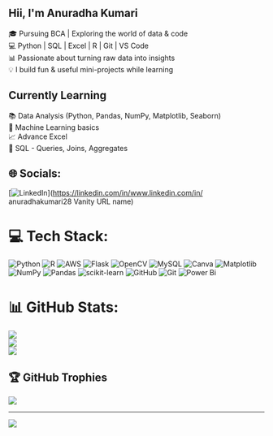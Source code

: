 ## Hii, I'm Anuradha Kumari

🎓 Pursuing BCA | Exploring the world of data & code<br/>
💻 Python | SQL | Excel | R | Git | VS Code<br/>
📊 Passionate about turning raw data into insights<br/>
💡 I build fun & useful mini-projects while learning<br/>

## Currently Learning

 📚 Data Analysis (Python, Pandas, NumPy, Matplotlib, Seaborn)<br/>
 🧠 Machine Learning basics<br/>
 📈 Advance Excel<br/>
 🐘 SQL - Queries, Joins, Aggregates<br/>
 

## 🌐 Socials:
[![LinkedIn](https://img.shields.io/badge/LinkedIn-%230077B5.svg?logo=linkedin&logoColor=white)](https://linkedin.com/in/www.linkedin.com/in/ anuradhakumari28 Vanity URL name) 

# 💻 Tech Stack:
![Python](https://img.shields.io/badge/python-3670A0?style=for-the-badge&logo=python&logoColor=ffdd54) ![R](https://img.shields.io/badge/r-%23276DC3.svg?style=for-the-badge&logo=r&logoColor=white) ![AWS](https://img.shields.io/badge/AWS-%23FF9900.svg?style=for-the-badge&logo=amazon-aws&logoColor=white) ![Flask](https://img.shields.io/badge/flask-%23000.svg?style=for-the-badge&logo=flask&logoColor=white) ![OpenCV](https://img.shields.io/badge/opencv-%23white.svg?style=for-the-badge&logo=opencv&logoColor=white) ![MySQL](https://img.shields.io/badge/mysql-4479A1.svg?style=for-the-badge&logo=mysql&logoColor=white) ![Canva](https://img.shields.io/badge/Canva-%2300C4CC.svg?style=for-the-badge&logo=Canva&logoColor=white) ![Matplotlib](https://img.shields.io/badge/Matplotlib-%23ffffff.svg?style=for-the-badge&logo=Matplotlib&logoColor=black) ![NumPy](https://img.shields.io/badge/numpy-%23013243.svg?style=for-the-badge&logo=numpy&logoColor=white) ![Pandas](https://img.shields.io/badge/pandas-%23150458.svg?style=for-the-badge&logo=pandas&logoColor=white) ![scikit-learn](https://img.shields.io/badge/scikit--learn-%23F7931E.svg?style=for-the-badge&logo=scikit-learn&logoColor=white) ![GitHub](https://img.shields.io/badge/github-%23121011.svg?style=for-the-badge&logo=github&logoColor=white) ![Git](https://img.shields.io/badge/git-%23F05033.svg?style=for-the-badge&logo=git&logoColor=white) ![Power Bi](https://img.shields.io/badge/power_bi-F2C811?style=for-the-badge&logo=powerbi&logoColor=black)
# 📊 GitHub Stats:
![](https://github-readme-stats.vercel.app/api?username=Anuradhxx&theme=merko&hide_border=false&include_all_commits=false&count_private=false)<br/>
![](https://nirzak-streak-stats.vercel.app/?user=Anuradhxx&theme=merko&hide_border=false)<br/>
![](https://github-readme-stats.vercel.app/api/top-langs/?username=Anuradhxx&theme=merko&hide_border=false&include_all_commits=false&count_private=false&layout=compact)

## 🏆 GitHub Trophies
![](https://github-profile-trophy.vercel.app/?username=Anuradhxx&theme=radical&no-frame=false&no-bg=true&margin-w=4)

---
[![](https://visitcount.itsvg.in/api?id=Anuradhxx&icon=0&color=0)](https://visitcount.itsvg.in)

<!-- Proudly created with GPRM ( https://gprm.itsvg.in ) -->

